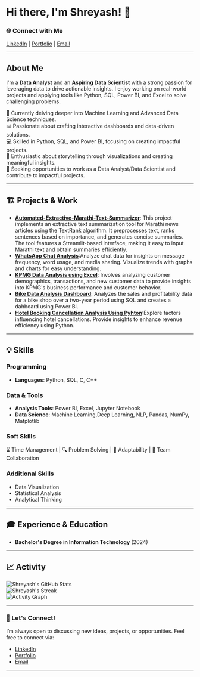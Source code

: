# Hi there, I'm Shreyash! 👋  

### 🌐 Connect with Me  
[LinkedIn](https://www.linkedin.com/in/yourlinkedin/shreyashsupe) | [Portfolio](https://yourportfolio.com) | [Email](shreyashsupe11@gmail.com)  

---

## About Me  
I'm a **Data Analyst** and an **Aspiring Data Scientist** with a strong passion for leveraging data to drive actionable insights. I enjoy working on real-world projects and applying tools like Python, SQL, Power BI, and Excel to solve challenging problems.  

🌱 Currently delving deeper into Machine Learning and Advanced Data Science techniques.  
📊 Passionate about crafting interactive dashboards and data-driven solutions.  
💻 Skilled in Python, SQL, and Power BI, focusing on creating impactful projects.  
🎨 Enthusiastic about storytelling through visualizations and creating meaningful insights.  
🎯 Seeking opportunities to work as a Data Analyst/Data Scientist and contribute to impactful projects.  

---

## 🏗️ Projects & Work  

- **[Automated-Extractive-Marathi-Text-Summarizer](https://github.com/shreyashsupe/Automated-Extractive-Marathi-Text-Summarizer)**: This project implements an extractive text summarization tool for Marathi news articles using the TextRank algorithm. It preprocesses text, ranks sentences based on importance, and generates concise summaries. The tool features a Streamlit-based interface, making it easy to input Marathi text and obtain summaries efficiently.
-  **[WhatsApp Chat Analysis](https://github.com/shreyashsupe/WhatsApp-Chat-Analyzer)**:Analyze chat data for insights on message frequency, word usage, and media sharing. Visualize trends with graphs and charts for easy understanding.
- **[KPMG Data Analysis using Excel](https://github.com/yourrepo)**: Involves analyzing customer demographics, transactions, and new customer data to provide insights into KPMG's business performance and customer behavior.
-  **[Bike Data Analysis Dashboard](https://github.com/shreyashsupe/Bike-Data-Analysis-Dashboard)**: Analyzes the sales and profitability data for a bike shop over a two-year period using SQL and creates a dahboard using Power BI.
-  **[Hotel Booking Cancellation Analysis Using Pyhton](https://github.com/shreyashsupe/Hotel_booking_cancellation_EDA)**:Explore factors influencing hotel cancellations. Provide insights to enhance revenue efficiency using Python.

---

## 💡 Skills  

### Programming  
- **Languages**: Python, SQL, C, C++  

### Data & Tools  
- **Analysis Tools**: Power BI, Excel, Jupyter Notebook  
- **Data Science**: Machine Learning,Deep Learning, NLP, Pandas, NumPy, Matplotlib  

### Soft Skills  
⏳ Time Management | 🔍 Problem Solving | 🔄 Adaptability | 🤝 Team Collaboration  

### Additional Skills  
- Data Visualization  
- Statistical Analysis  
- Analytical Thinking  

---

## 🎓 Experience & Education  

- **Bachelor's Degree in Information Technology** (2024)   

---

## 📈 Activity  

![Shreyash's GitHub Stats](https://github-readme-stats.vercel.app/api?username=yourusername&show_icons=true&theme=radical)  
![Shreyash's Streak](https://github-readme-streak-stats.herokuapp.com/?user=yourusername&theme=radical)  
![Activity Graph](https://github-readme-activity-graph.cyclic.app/graph?username=yourusername&theme=radical)  

---

### 🌟 Let's Connect!  
I’m always open to discussing new ideas, projects, or opportunities. Feel free to connect via:  
- [LinkedIn](https://www.linkedin.com/in/shreyashsupe)  
- [Portfolio](https://yourportfolio.com)  
- [Email](shreyashsupe11@gmail.com)  

---


